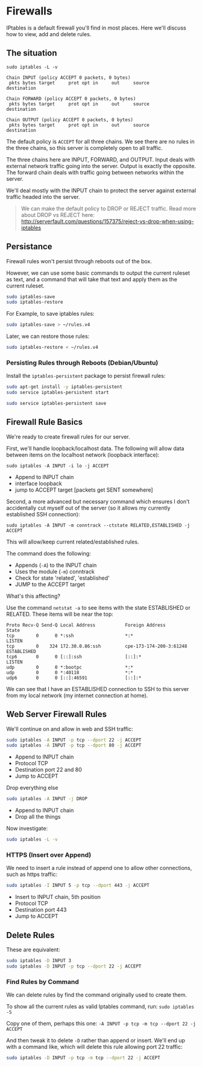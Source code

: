 # Firewalls

IPtables is a default firewall you'll find in most places. Here we'll discuss how to view, add and delete rules.

## The situation

`sudo iptables -L -v`

```
Chain INPUT (policy ACCEPT 0 packets, 0 bytes)
 pkts bytes target     prot opt in     out     source               destination         

Chain FORWARD (policy ACCEPT 0 packets, 0 bytes)
 pkts bytes target     prot opt in     out     source               destination         

Chain OUTPUT (policy ACCEPT 0 packets, 0 bytes)
 pkts bytes target     prot opt in     out     source               destination   
```

The default policy is `ACCEPT` for all three chains. We see there are no rules in the three chains, so this server is completely open to all traffic.

The three chains here are INPUT, FORWARD, and OUTPUT. Input deals with external network traffic going into the server. Output is exactly the opposite. The forward chain deals with traffic going between networks within the server.

We'll deal mostly with the INPUT chain to protect the server against external traffic headed into the server.

> We can make the default policy to DROP or REJECT traffic. Read more about DROP vs REJECT here: http://serverfault.com/questions/157375/reject-vs-drop-when-using-iptables

## Persistance

Firewall rules won't persist through reboots out of the box. 

However, we can use some basic commands to output the current ruleset as text, and a command that will take that text and apply them as the current ruleset.

```bash
sudo iptables-save
sudo iptables-restore
```

For Example, to save iptables rules:

```bash
sudo iptables-save > ~/rules.v4
```

Later, we can restore those rules:

```bash
sudo iptables-restore < ~/rules.v4
```

### Persisting Rules through Reboots (Debian/Ubuntu)

Install the `iptables-persistent` package to persist firewall rules:

```bash
sudo apt-get install -y iptables-persistent
sudo service iptables-persistent start

sudo service iptables-persistent save
```

<!-- 
### Persisting Rules through Reboots (CentOS/RedHat)

We won't need to install anything to do this on these distributions of Linux.

You can run the following:

```bash
sudo chkconfig iptables on
sudo service iptables save
sudo service iptables start
```

You'll find your IPv4 and IPv6 rule files at `/etc/sysconfig/iptables` and `/etc/sysconfig/ip6tables` respectively.

-->

## Firewall Rule Basics

We're ready to create firewall rules for our server.

First, we'll handle loopback/localhost data. The following will allow data between items on the localhost network (loopback interface):

`sudo iptables -A INPUT -i lo -j ACCEPT`

* Append to INPUT chain
* interface loopback
* jump to ACCEPT target [packets get SENT somewhere]

Second, a more advanced but necessary command which ensures I don't accidentally cut myself out of the server (so it allows my currently established SSH connection):

`sudo iptables -A INPUT -m conntrack --ctstate RELATED,ESTABLISHED -j ACCEPT`

This will allow/keep current related/established rules.

The command does the following:

* Appends (`-A`) to the INPUT chain
* Uses the module (`-m`) conntrack
* Check for state 'related', 'established'
* JUMP to the ACCEPT target

What's this affecting?

Use the command `netstat -a` to see items with the state ESTABLISHED or RELATED. These items will be near the top:

```
Proto Recv-Q Send-Q Local Address           Foreign Address         State      
tcp        0      0 *:ssh                   *:*                     LISTEN     
tcp        0    324 172.30.0.86:ssh         cpe-173-174-200-3:61248 ESTABLISHED
tcp6       0      0 [::]:ssh                [::]:*                  LISTEN     
udp        0      0 *:bootpc                *:*                                
udp        0      0 *:40118                 *:*                                
udp6       0      0 [::]:46591              [::]:*
```

We can see that I have an ESTABLISHED connection to SSH to this server from my local network (my internet connection at home).

## Web Server Firewall Rules

We'll continue on and allow in web and SSH traffic:

```bash
sudo iptables -A INPUT -p tcp --dport 22 -j ACCEPT
sudo iptables -A INPUT -p tcp --dport 80 -j ACCEPT
```

* Append to INPUT chain
* Protocol TCP
* Destination port 22 and 80
* Jump to ACCEPT

Drop everything else

```bash
sudo iptables -A INPUT -j DROP
```

* Append to INPUT chain
* Drop all the things

Now investigate:

```bash
sudo iptables -L -v
```

### HTTPS (Insert over Append)

We need to insert a rule instead of append one to allow other connections, such as https traffic:

```bash
sudo iptables -I INPUT 5 -p tcp --dport 443 -j ACCEPT
```


* Insert to INPUT chain, 5th position
* Protocol TCP
* Destination port 443
* Jump to ACCEPT

## Delete Rules

These are equivalent:

```bash
sudo iptables -D INPUT 3
sudo iptables -D INPUT -p tcp --dport 22 -j ACCEPT
```

### Find Rules by Command

We can delete rules by find the command originally used to create them.

To show all the current rules as valid Iptables command, run: `sudo iptables -S`

Copy one of them, perhaps this one: `-A INPUT -p tcp -m tcp --dport 22 -j ACCEPT`

And then tweak it to delete `-D` rather than append or insert. We'll end up with a command like, which will delete this rule allowing port 22 traffic:

```bash
sudo iptables -D INPUT -p tcp -m tcp --dport 22 -j ACCEPT
```


